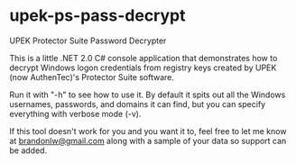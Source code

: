 upek-ps-pass-decrypt
====================

UPEK Protector Suite Password Decrypter

This is a little .NET 2.0 C# console application that demonstrates how to decrypt Windows logon credentials from registry keys created by UPEK (now AuthenTec)'s Protector Suite software.

Run it with "-h" to see how to use it. By default it spits out all the Windows usernames, passwords, and domains it can find, but you can specify everything with verbose mode (-v).

If this tool doesn't work for you and you want it to, feel free to let me know at brandonlw@gmail.com along with a sample of your data so support can be added.
